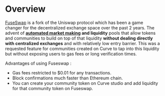 # Overview

[FuseSwap](https://fuseswap.com/#/swap) is a fork of the Uniswap protocol which has been a game changer for the decentralized exchange space over the past 2 years. The advent of [**automated market makin**](https://cointelegraph.com/explained/uniswap-and-automated-market-makers-explained)**g and liquidity** pools that allow tokens and communities to build on top of that liquidity **without dealing directly with centralized exchanges** and with relatively low entry barrier. This was a requested feature for communities created on Curve to tap into this liquidity but without exposing users to gas fees or long verification times. 

Advantages of using Fuseswap : 

* Gas fees restricted to $0.01 for any transactions.
* Block confirmations much faster than Ethereum chain. 
* You can create your community token on Curve studio and add liquidity for that community token on Fuseswap. 

